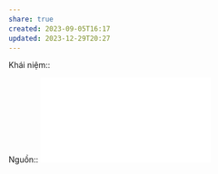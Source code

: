 ```yaml
---
share: true
created: 2023-09-05T16:17
updated: 2023-12-29T20:27
---
```


Khái niệm:: 

Nguồn:: ![Raju-Smart-Pricing.pdf](../../../../assets/attachments/Raju-Smart-Pricing.pdf)